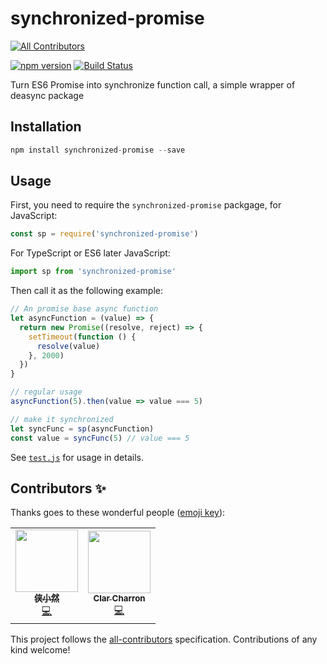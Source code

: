 # synchronized-promise
[![All Contributors](https://img.shields.io/badge/all_contributors-1-orange.svg?style=flat-square)](#contributors)

[![npm version](https://badge.fury.io/js/synchronized-promise.svg)](https://badge.fury.io/js/synchronized-promise)
[![Build Status](https://travis-ci.org/Yukaii/synchronized-promise.svg?branch=master)](https://travis-ci.org/Yukaii/synchronized-promise)

Turn ES6 Promise into synchronize function call, a simple wrapper of deasync package

## Installation

```js
npm install synchronized-promise --save
```

## Usage

First, you need to require the `synchronized-promise` packgage, for JavaScript:

```js
const sp = require('synchronized-promise')
```

For TypeScript or ES6 later JavaScript:

```ts
import sp from 'synchronized-promise'
```

Then call it as the following example:

```js
// An promise base async function
let asyncFunction = (value) => {
  return new Promise((resolve, reject) => {
    setTimeout(function () {
      resolve(value)
    }, 2000)
  })
}

// regular usage
asyncFunction(5).then(value => value === 5)

// make it synchronized
let syncFunc = sp(asyncFunction)
const value = syncFunc(5) // value === 5
```

See [`test.js`](https://github.com/Yukaii/synchronized-promise/blob/master/test.js) for usage in details.

## Contributors ✨

Thanks goes to these wonderful people ([emoji key](https://allcontributors.org/docs/en/emoji-key)):

<!-- ALL-CONTRIBUTORS-LIST:START - Do not remove or modify this section -->
<!-- prettier-ignore-start -->
<!-- markdownlint-disable -->
<table>
  <tr>
    <td align="center"><a href="https://github.com/masquevil"><img src="https://avatars1.githubusercontent.com/u/3344691?v=4" width="100px;" alt=""/><br /><sub><b>侠小然</b></sub></a><br /><a href="https://github.com/Yukaii/synchronized-promise/commits?author=masquevil" title="Code">💻</a></td>
    <td align="center"><a href="https://github.com/clar-cmp"><img src="https://avatars3.githubusercontent.com/u/54909317?v=4" width="100px;" alt=""/><br /><sub><b>Clar Charron</b></sub></a><br /><a href="https://github.com/Yukaii/synchronized-promise/commits?author=clar-cmp" title="Code">💻</a></td>
  </tr>
</table>

<!-- markdownlint-enable -->
<!-- prettier-ignore-end -->
<!-- ALL-CONTRIBUTORS-LIST:END -->

This project follows the [all-contributors](https://github.com/all-contributors/all-contributors) specification. Contributions of any kind welcome!
